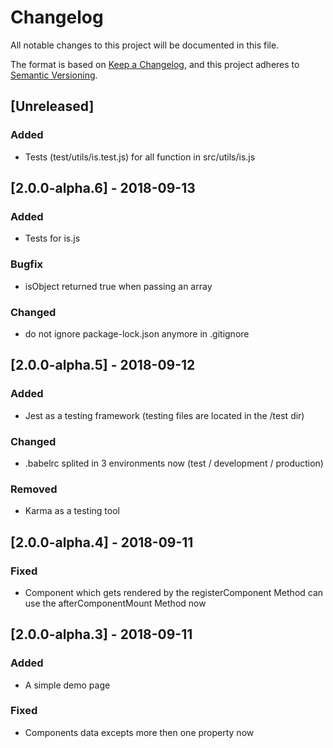 # Changelog
All notable changes to this project will be documented in this file.

The format is based on [Keep a Changelog](https://keepachangelog.com/en/1.0.0/),
and this project adheres to [Semantic Versioning](https://semver.org/spec/v2.0.0.html).

## [Unreleased]
### Added
- Tests (test/utils/is.test.js) for all function in src/utils/is.js

## [2.0.0-alpha.6] - 2018-09-13
### Added
- Tests for is.js

### Bugfix
- isObject returned true when passing an array

### Changed
- do not ignore package-lock.json anymore in .gitignore

## [2.0.0-alpha.5] - 2018-09-12
### Added
- Jest as a testing framework (testing files are located in the /test dir)

### Changed
- .babelrc splited in 3 environments now (test / development / production)

### Removed
- Karma as a testing tool

## [2.0.0-alpha.4] - 2018-09-11
### Fixed
- Component which gets rendered by the registerComponent Method can use the afterComponentMount Method now

## [2.0.0-alpha.3] - 2018-09-11
### Added
- A simple demo page

### Fixed
- Components data excepts more then one property now
